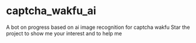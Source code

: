 # captcha_wakfu_ai

A bot on progress based on ai image recognition for captcha wakfu
Star the project to show me your interest and to help me

